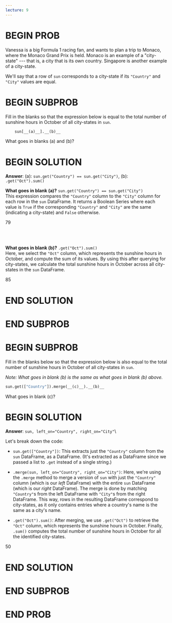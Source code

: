 ```yaml
---
lecture: 9
---
```


# BEGIN PROB

Vanessa is a big Formula 1 racing fan, and wants to plan a trip to
Monaco, where the Monaco Grand Prix is held. Monaco is an example of a
"city-state" --- that is, a city that is its own country. Singapore is
another example of a city-state.

We'll say that a row of `sun` corresponds to a city-state if its
`"Country"` and `"City"` values are equal.

# BEGIN SUBPROB

Fill in the blanks so that the expression below is equal to the total
number of sunshine hours in October of all city-states in `sun`.

```py
    sun[__(a)__].__(b)__
```

What goes in blanks (a) and (b)?

# BEGIN SOLUTION

**Answer**: (a):  `sun.get("Country") == sun.get("City")`, (b): `.get("Oct").sum()`

**What goes in blank (a)?** `sun.get("Country") == sun.get("City")`\
This expression compares the `"Country"` column to the `"City"` column for each row in the `sun` DataFrame. It returns a Boolean Series where each value is `True` if the corresponding `"Country"` and `"City"` are the same (indicating a city-state) and `False` otherwise.

<average>79</average>

<br><br>

**What goes in blank (b)?** `.get("Oct").sum()`\
Here, we select the `"Oct"` column, which represents the sunshine hours in October, and compute the sum of its values. By using this after querying for city-states, we calculate the total sunshine hours in October across all city-states in the `sun` DataFrame.

<average>85</average>

# END SOLUTION

# END SUBPROB

# BEGIN SUBPROB

Fill in the blanks below so that the expression below is also equal to
the total number of sunshine hours in October of all city-states in
`sun`.

*Note: What goes in blank (b) is the same as what goes in blank (b)
above.*

```py
sun.get(["Country"]).merge(__(c)__).__(b)__
```

What goes in blank (c)?

# BEGIN SOLUTION

**Answer**: `sun, left_on="Country", right_on="City"`\

Let's break down the code:

- `sun.get(["Country"])`: This extracts just the `"Country"` column from the `sun` DataFrame, as a DataFrame. (It's extracted as a DataFrame since we passed a list to `.get` instead of a single string.)

- `.merge(sun, left_on="Country", right_on="City")`: Here, we're using the `.merge` method to merge a version of `sun` with just the `"Country"` column (which is our _left_ DataFrame) with the entire `sun` DataFrame (which is our _right_ DataFrame). The merge is done by matching `"Country"`s from the left DataFrame with `"City"`s from the right DataFrame. This way, rows in the resulting DataFrame correspond to city-states, as it only contains entries where a country's name is the same as a city's name.

- `.get("Oct").sum()`: After merging, we use `.get("Oct")` to retrieve the `"Oct"` column, which represents the sunshine hours in October. Finally, `.sum()` computes the total number of sunshine hours in October for all the identified city-states.

<average>50</average>

# END SOLUTION

# END SUBPROB

# END PROB
